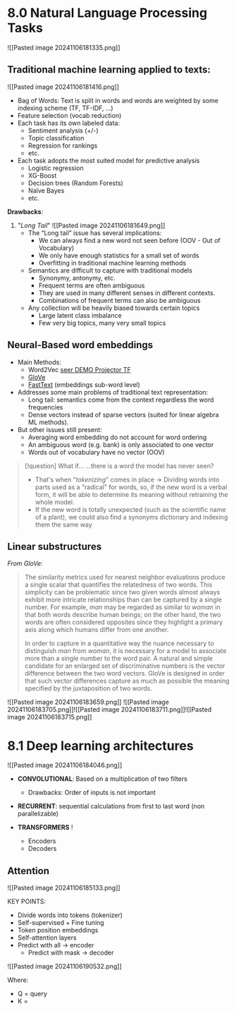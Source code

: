 # 8.0 Natural Language Processing Tasks

![[Pasted image 20241106181335.png]]

## Traditional machine learning applied to texts:
![[Pasted image 20241106181416.png]]

- Bag of Words: Text is split in words and words are weighted by some indexing scheme (TF, TF-IDF, …) 
- Feature selection (vocab reduction) 
- Each task has its own labeled data: 
	- Sentiment analysis (+/-) 
	- Topic classification 
	- Regression for rankings 
	- etc. 
- Each task adopts the most suited model for predictive analysis
	- Logistic regression 
	- XG-Boost 
	- Decision trees (Random Forests) 
	- Naïve Bayes 
	- etc.

**Drawbacks**:
1. "*Long Tail*"
	![[Pasted image 20241106181649.png]]
	- The “Long tail” issue has several implications: 
		- We can always find a new word not seen before (OOV - Out of Vocabulary) 
		- We only have enough statistics for a small set of words 
		- Overfitting in traditional machine learning methods 
	- Semantics are difficult to capture with traditional models
		- Synonymy, antonymy, etc. 
		- Frequent terms are often ambiguous 
		- They are used in many different senses in different contexts. 
		- Combinations of frequent terms can also be ambiguous 
	- Any collection will be heavily biased towards certain topics
		- Large latent class imbalance 
		- Few very big topics, many very small topics

## Neural-Based word embeddings

-  Main Methods: 
	- Word2Vec [seer DEMO Projector TF](https://projector.tensorflow.org/)
	- [GloVe](https://nlp.stanford.edu/projects/glove/)
	- [FastText](https://fasttext.cc/) (embeddings sub-word level) 
- Addresses some main problems of traditional text representation: 
	- Long tail: semantics come from the context regardless the word frequencies
	- Dense vectors instead of sparse vectors (suited for linear algebra ML methods). 
- But other issues still present: 
	- Averaging word embedding do not account for word ordering 
	- An ambiguous word (e.g. bank) is only associated to one vector 
	- Words out of vocabulary have no vector (OOV)

>[!question] What if...
>...there is a word the model has never seen? 
>- That's when "*tokenizing*" comes in place -> Dividing words into parts used as a "radical" for words, so, if the new word is a verbal form, it will be able to determine its meaning without retraining the whole model.
>- If the new word is totally unexpected (such as the scientific name of a plant), we could also find a synonyms dictionary and indexing them the same way

## Linear substructures
*From GloVe*:
>The similarity metrics used for nearest neighbor evaluations produce a single scalar that quantifies the relatedness of two words. This simplicity can be problematic since two given words almost always exhibit more intricate relationships than can be captured by a single number. For example, _man_ may be regarded as similar to _woman_ in that both words describe human beings; on the other hand, the two words are often considered opposites since they highlight a primary axis along which humans differ from one another.
>
>In order to capture in a quantitative way the nuance necessary to distinguish _man_ from _woman_, it is necessary for a model to associate more than a single number to the word pair. A natural and simple candidate for an enlarged set of discriminative numbers is the vector difference between the two word vectors. GloVe is designed in order that such vector differences capture as much as possible the meaning specified by the juxtaposition of two words.

![[Pasted image 20241106183659.png]]
![[Pasted image 20241106183705.png]]![[Pasted image 20241106183711.png]]![[Pasted image 20241106183715.png]]
# 8.1 Deep learning architectures

![[Pasted image 20241106184046.png]]

- **CONVOLUTIONAL**: Based on a multiplication of two filters
	- Drawbacks: Order of inputs is not important
	
- **RECURRENT**: sequential calculations from first to last word (non parallelizable)
	
- **TRANSFORMERS** !
	- Encoders
	- Decoders


## Attention 

![[Pasted image 20241106185133.png]]

KEY POINTS: 
- Divide words into tokens (tokenizer) 
- Self-supervised + Fine tuning
- Token position embeddings
- Self-attention layers 
- Predict with all → encoder 
	- Predict with mask → decoder

![[Pasted image 20241106190532.png]]

Where:
- Q = query
- K = 